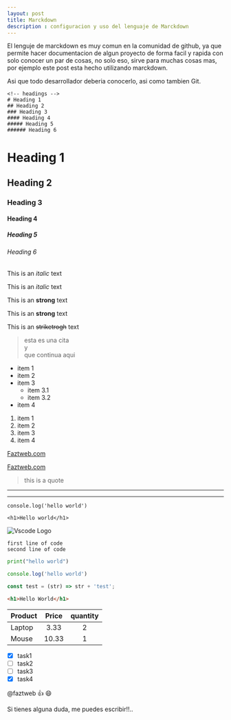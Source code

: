 ```yaml
---
layout: post
title: Marckdown
description : configuracion y uso del lenguaje de Marckdown
---
```


El lenguje de marckdown es muy comun en la comunidad de github, ya que permite hacer 
documentacion de algun proyecto de forma facil y rapida con solo conocer un par de cosas, 
no solo eso, sirve para muchas cosas mas, por ejemplo este post 
esta hecho utilizando marckdown. 

Asi que todo desarrollador deberia conocerlo, asi como tambien Git.

``` marckdown
<!-- headings -->
# Heading 1
## Heading 2
### Heading 3
#### Heading 4
##### Heading 5
###### Heading 6
```

<!-- headings -->
# Heading 1
## Heading 2
### Heading 3
#### Heading 4
##### Heading 5
###### Heading 6

<!-- line breaks -->
<!-- ENTER -->

<!-- Italics -->
This is an *italic* text

This is an _italic_ text

<!-- Strongs -->
This is an **strong** text

This is an __strong__ text

<!-- StrikeTrough -->
This is an ~~striketrogh~~ text

<!--cita -->
> esta es una  cita  
> y  
> que continua aqui


<!-- UL -->
* item 1
* item 2
* item 3
    * item 3.1
    * item 3.2    
* item 4

<!-- OL -->
1. item 1
2. item 2
3. item 3
4. item 4

<!-- Links -->
[Faztweb.com](https://www.faztweb.com)

[Faztweb.com](https://www.faztweb.com "Custom title")
<!-- Blockquote -->
> this is a quote

<!-- Horizontal Rule -->
___
---

<!-- Inline code -->
`console.log('hello world')`

`<h1>Hello world</h1>`

<!-- IMAGES -->
 ![Vscode Logo](https://upload.wikimedia.org/wikipedia/commons/thumb/9/9a/Visual_Studio_Code_1.35_icon.svg/1200px-Visual_Studio_Code_1.35_icon.svg.png) 

<!-- ![Vscode logo](./vscode.png "vscode") -->

<!-- GITHUB MD -->

```
first line of code
second line of code
```

```python
print("hello world")
```

```javascript
console.log('hello world')

const test = (str) => str + 'test';
```

```html
<h1>Hello World</h1>
```

<!-- TABLES -->
| Product       | Price         |quantity   |
| ------------- |:-------------:| :--------:|
| Laptop        | 3.33          | 2         |
| Mouse         | 10.33         | 1         |


<!--listas de tareas-->
* [x] task1
* [ ] task2
* [ ] task3
* [x] task4

<!-- Mentiosn -->
@faztweb :+1: :smile:

Si tienes alguna duda, me puedes escribir!!..
